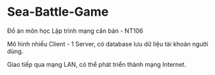 # Sea-Battle-Game

Đồ án môn học Lập trình mạng căn bản - NT106

Mô hình nhiều Client - 1 Server, có database lưu dữ liệu tài khoản người dùng.

Giao tiếp qua mạng LAN, có thể phát triển thành mạng Internet. 
